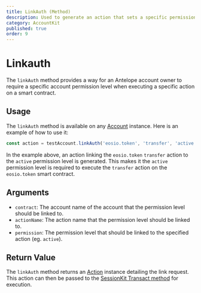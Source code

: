 ```yaml
---
title: LinkAuth (Method)
description: Used to generate an action that sets a specific permission level.
category: AccountKit
published: true
order: 9
---
```


# Linkauth

The `linkAuth` method provides a way for an Antelope account owner to require a specific account permission level when executing a specific action on a smart contract.
## Usage

The `linkAuth` method is available on any [Account](/docs/account-kit/account) instance. Here is an example of how to use it:

```typescript
const action = testAccount.linkAuth('eosio.token', 'transfer', 'active');
```

In the example above, an action linking the `eosio.token` `transfer` action to the `active` permission level is generated. This makes it the `active` permission level is required to execute the `transfer` action on the `eosio.token` smart contract.

## Arguments

- `contract`: The account name of the account that the permission level should be linked to.
- `actionName`: The action name that the permission level should be linked to.
- `permission`: The permission level that should be linked to the specified action (eg. `active`).

## Return Value

The `linkAuth` method returns an [Action](/docs/antelope/action) instance detailing the link request. This action can then be passed to the [SessionKit Transact method](/docs/session-kit/transact) for execution.

